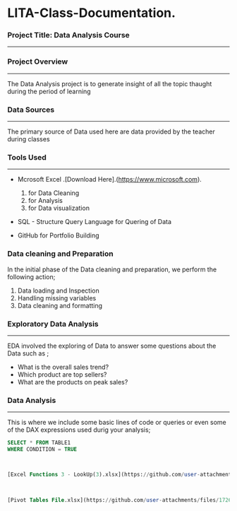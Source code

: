 # LITA-Class-Documentation.

### Project Title: Data Analysis Course
---

### Project Overview
---
The Data Analysis project is to generate insight of all the topic thaught during the period of learning

### Data Sources
---
The primary source of Data used here are data provided by the teacher during classes

### Tools Used
---
- Mcrosoft Excel .[Download Here].(https://www.microsoft.com).
   1. for Data Cleaning
   2. for  Analysis
   3. for Data visualization
      
- SQL  - Structure Query Language for Quering of Data
- GitHub for Portfolio Building

### Data cleaning and Preparation
In the initial phase of the Data cleaning and preparation, we perform the following action;
 1. Data loading and Inspection
 2. Handling missing variables
 3. Data cleaning and formatting

### Exploratory Data Analysis
---
EDA involved the exploring of Data to answer some questions about the Data such as ;
- What is the overall sales trend?
- Which product are top sellers?
- What are the products on peak sales?

### Data Analysis
---
This is where we include some basic lines of code or queries or even some of the DAX expressions used durig your analysis;

```SQL
SELECT * FROM TABLE1
WHERE CONDITION = TRUE



[Excel Functions 3 - LookUp(3).xlsx](https://github.com/user-attachments/files/17267613/Excel.Functions.3.-.LookUp.3.xlsx)


 
[Pivot Tables File.xlsx](https://github.com/user-attachments/files/17267616/Pivot.Tables.File.xlsx)



